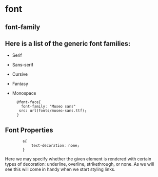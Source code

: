 # font

## font-family

## Here is a list of the generic font families:

- Serif
- Sans-serif
- Cursive
- Fantasy
- Monospace

        @font-face{
          font-family: 'Museo sans"
         src: url(fonts/museo-sans.ttf);
        }

## Font Properties

            a{
                text-decoration: none;
            }

Here we may specify whether the given element is rendered with certain types of decoration: underline, overline, strikethrough, or none. As we will see this will come in handy when we start styling links.
